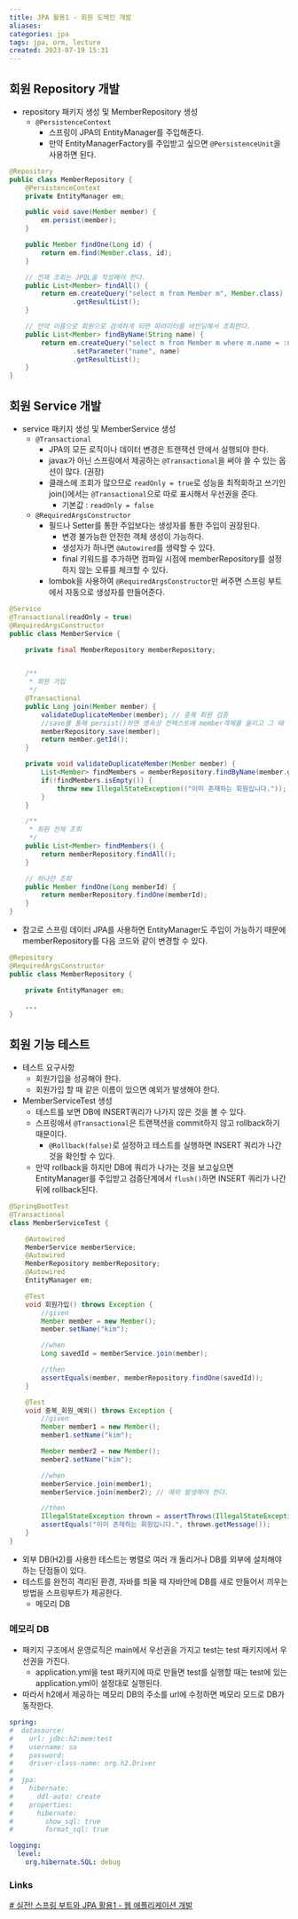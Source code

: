 ```yaml
---
title: JPA 활용1 - 회원 도메인 개발
aliases:
categories: jpa
tags: jpa, orm, lecture
created: 2023-07-19 15:31
---
```


## 회원 Repository 개발

- repository 패키지 생성 및 MemberRepository 생성
    * `@PersistenceContext`
        * 스프링이 JPA의 EntityManager를 주입해준다.
        * 만약 EntityManagerFactory를 주입받고 싶으면 `@PersistenceUnit`을 사용하면 된다.

```java
@Repository
public class MemberRepository {
    @PersistenceContext
    private EntityManager em;

    public void save(Member member) {
        em.persist(member);
    }

    public Member findOne(Long id) {
        return em.find(Member.class, id);
    }

    // 전체 조회는 JPQL을 작성해야 한다.
    public List<Member> findAll() {
        return em.createQuery("select m from Member m", Member.class)
                .getResultList();
    }

    // 만약 이름으로 회원으로 검색하게 되면 파라미터를 바인딩해서 조회한다.
    public List<Member> findByName(String name) {
        return em.createQuery("select m from Member m where m.name = :name", Member.class)
                .setParameter("name", name)
                .getResultList();
    }
}
```

## 회원 Service 개발

- service 패키지 생성 및 MemberService 생성
    * `@Transactional`
        - JPA의 모든 로직이나 데이터 변경은 트랜잭션 안에서 실행되야 한다.
        - javax가 아닌 스프링에서 제공하는 `@Transactional`을 써야 쓸 수 있는 옵션이 많다. (권장)
        - 클래스에 조회가 많으므로 `readOnly = true`로 성능을 최적화하고 쓰기인 join()에서는 `@Transactional`으로 따로 표시해서 우선권을 준다.
            * 기본값 : `readOnly = false`
    * `@RequiredArgsConstructor`
        - 필드나 Setter를 통한 주입보다는 생성자를 통한 주입이 권장된다.
            * 변경 불가능한 안전한 객체 생성이 가능하다.
            * 생성자가 하나면 `@Autowired`를 생략할 수 있다.
            * final 키워드를 추가하면 컴파일 시점에 memberRepository를 설정하지 않는 오류를 체크할 수 있다.
        - lombok을 사용하여 `@RequiredArgsConstructor`만 써주면 스프링 부트에서 자동으로 생성자를 만들어준다.

```java
@Service
@Transactional(readOnly = true)
@RequiredArgsConstructor
public class MemberService {

    private final MemberRepository memberRepository;


    /**
     * 회원 가입
     */
    @Transactional
    public Long join(Member member) {
        validateDuplicateMember(member); // 중복 회원 검증
        //save를 통해 persist()하면 영속성 컨텍스트에 member객체를 올리고 그 때 영속성 컨텍스트는 key인 id값은 항상 보장된다.
        memberRepository.save(member);
        return member.getId();
    }

    private void validateDuplicateMember(Member member) {
        List<Member> findMembers = memberRepository.findByName(member.getName());
        if(!findMembers.isEmpty()) {
            throw new IllegalStateException(("이미 존재하는 회원입니다."));
        }
    }

    /**
     * 회원 전체 조회
     */
    public List<Member> findMembers() {
        return memberRepository.findAll();
    }

    // 하나만 조회
    public Member findOne(Long memberId) {
        return memberRepository.findOne(memberId);
    }
}
```

- 참고로 스프링 데이터 JPA를 사용하면 EntityManager도 주입이 가능하기 때문에 memberRepository를 다음 코드와 같이 변경할 수 있다.

```java
@Repository
@RequiredArgsConstructor
public class MemberRepository {

    private EntityManager em;

    ...
}
```

## 회원 기능 테스트

- 테스트 요구사항
    * 회원가입을 성공해야 한다.
    * 회원가입 할 때 같은 이름이 있으면 예외가 발생해야 한다.
- MemberServiceTest 생성
    * 테스트를 보면 DB에 INSERT쿼리가 나가지 않은 것을 볼 수 있다.
    * 스프링에서 `@Transactional`은 트랜잭션을 commit하지 않고 rollback하기 때문이다.
        - `@Rollback(false)`로 설정하고 테스트를 실행하면 INSERT 쿼리가 나간 것을 확인할 수 있다.
    - 만약 rollback을 하지만 DB에 쿼리가 나가는 것을 보고싶으면 EntityManager를 주입받고 검증단계에서 `flush()`하면 INSERT 쿼리가 나간 뒤에 rollback된다.

```java
@SpringBootTest
@Transactional
class MemberServiceTest {

    @Autowired
    MemberService memberService;
    @Autowired
    MemberRepository memberRepository;
    @Autowired
    EntityManager em;

    @Test
    void 회원가입() throws Exception {
        //given
        Member member = new Member();
        member.setName("kim");

        //when
        Long savedId = memberService.join(member);

        //then
        assertEquals(member, memberRepository.findOne(savedId));
    }

    @Test
    void 중복_회원_예외() throws Exception {
        //given
        Member member1 = new Member();
        member1.setName("kim");

        Member member2 = new Member();
        member2.setName("kim");

        //when
        memberService.join(member1);
        memberService.join(member2); // 예외 발생해야 한다.

        //then
        IllegalStateException thrown = assertThrows(IllegalStateException.class, () -> memberService.join(member2));
        assertEquals("이미 존재하는 회원입니다.", thrown.getMessage());
    }
}
```

- 외부 DB(H2)를 사용한 테스트는 병렬로 여러 개 돌리거나 DB를 외부에 설치해야하는 단점들이 있다.
- 테스트를 완전히 격리된 환경, 자바를 띄울 때 자바안에 DB를 새로 만들어서 끼우는 방법을 스프링부트가 제공한다.
    * 메모리 DB

### 메모리 DB

- 패키지 구조에서 운영로직은 main에서 우선권을 가지고 test는 test 패키지에서 우선권을 가진다.
    * application.yml을 test 패키지에 따로 만들면 test를 실행할 때는 test에 있는 application.yml이 설정대로 실행된다.
- 따라서 h2에서 제공하는 메모리 DB의 주소를 url에 수정하면 메모리 모드로 DB가 동작한다.

```yml
spring:
#  datasource:
#    url: jdbc:h2:mem:test
#    username: sa
#    password:
#    driver-class-name: org.h2.Driver
#
#  jpa:
#    hibernate:
#      ddl-auto: create
#    properties:
#      hibernate:
#        show_sql: true
#        format_sql: true

logging:
  level:
    org.hibernate.SQL: debug
```

### Links

[# 실전! 스프링 부트와 JPA 활용1 - 웹 애플리케이션 개발](https://www.inflearn.com/course/%EC%8A%A4%ED%94%84%EB%A7%81%EB%B6%80%ED%8A%B8-JPA-%ED%99%9C%EC%9A%A9-1/dashboard)
